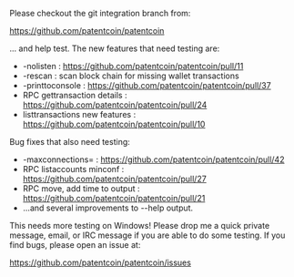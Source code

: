 Please checkout the git integration branch from:

https://github.com/patentcoin/patentcoin

... and help test.  The new features that need testing are:

* -nolisten : https://github.com/patentcoin/patentcoin/pull/11
* -rescan : scan block chain for missing wallet transactions
* -printtoconsole : https://github.com/patentcoin/patentcoin/pull/37
* RPC gettransaction details : https://github.com/patentcoin/patentcoin/pull/24
* listtransactions new features : https://github.com/patentcoin/patentcoin/pull/10

Bug fixes that also need testing:

* -maxconnections= : https://github.com/patentcoin/patentcoin/pull/42
* RPC listaccounts minconf : https://github.com/patentcoin/patentcoin/pull/27
* RPC move, add time to output : https://github.com/patentcoin/patentcoin/pull/21
* ...and several improvements to --help output.

This needs more testing on Windows!  Please drop me a quick private message, email, or IRC message if you are able to do some testing.  If you find bugs, please open an issue at:

https://github.com/patentcoin/patentcoin/issues
